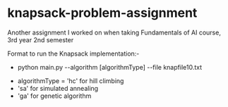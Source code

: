 # knapsack-problem-assignment
Another assignment I worked on when taking Fundamentals of AI course, 3rd year 2nd semester

Format to run the Knapsack implementation:- 
  - python main.py --algorithm [algorithmType] --file knapfile10.txt
  
* algorithmType = 'hc' for hill climbing
* 'sa' for simulated annealing
* 'ga' for genetic algorithm  
